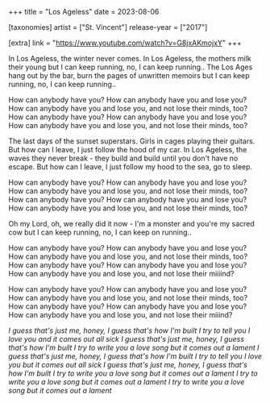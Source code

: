 +++
title = "Los Ageless"
date = 2023-08-06

[taxonomies]
artist = ["St. Vincent"]
release-year = ["2017"]

[extra]
link = "https://www.youtube.com/watch?v=G8jxAKmojxY"
+++

In Los Ageless, the winter never comes.
In Los Ageless, the mothers milk their young
but I can keep running, no, I can keep running..
The Los Ages hang out by the bar,
<span class="l1">burn the pages of unwritten memoirs</span>
but I can keep running, no, I can keep running..

How can anybody have you?
How can anybody have you and lose you?
<span class="l1">How can anybody have you and lose you,
and not lose their minds, too?</span>
How can anybody have you?
How can anybody have you and lose you?
How can anybody have you and lose you,
and not lose their minds, too?

The last days of the sunset superstars.
Girls in cages playing their guitars.
But how can I leave, <span class="l1">I just follow the hood of my car.</span>
In Los Ageless, the waves they never break -
they build and build until you don't have no escape.
But how can I leave, I just follow my hood to the sea,
go to sleep.

How can anybody have you?
How can anybody have you and lose you?
How can anybody have you and lose you,
and not lose their minds, too?
How can anybody have you?
How can anybody have you and lose you?
How can anybody have you and lose you,
and not lose their minds, too?

<span class="l1">Oh my Lord, oh, we really did it now -
I'm a monster and you're my sacred cow</span>
but I can keep running, no, I can keep on running..

How can anybody have you?
How can anybody have you and lose you?
How can anybody have you and lose you,
and not lose their minds, too?
How can anybody have you?
How can anybody have you and lose you?
How can anybody have you and lose you,
and not lose their miiiind?

How can anybody have you?
How can anybody have you and lose you?
How can anybody have you and lose you,
and not lose their minds, too?
How can anybody have you?
How can anybody have you and lose you?
How can anybody have you and lose you,
and not lose their miiind?

*I guess that's just me, honey, I guess that's how I'm built
I try to tell you I love you and it comes out all sick
I guess that's just me, honey, I guess that's how I'm built
I try to write you a love song but it comes out a lament
I guess that's just me, honey, I guess that's how I'm built
I try to tell you I love you but it comes out all sick
I guess that's just me, honey, I guess that's how I'm built
I try to write you a love song but it comes out a lament
I try to write you a love song but it comes out a lament
I try to write you a love song but it comes out a lament*
